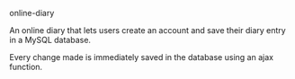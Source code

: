 online-diary

An online diary that lets users create an account and save their diary entry in a MySQL database. 

Every change made is immediately saved in the database using an ajax function.